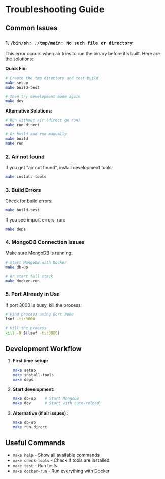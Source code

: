# Troubleshooting Guide

## Common Issues

### 1. `/bin/sh: ./tmp/main: No such file or directory`

This error occurs when air tries to run the binary before it's built. Here are the solutions:

**Quick Fix:**
```bash
# Create the tmp directory and test build
make setup
make build-test

# Then try development mode again
make dev
```

**Alternative Solutions:**
```bash
# Run without air (direct go run)
make run-direct

# Or build and run manually
make build
make run
```

### 2. Air not found

If you get "air not found", install development tools:
```bash
make install-tools
```

### 3. Build Errors

Check for build errors:
```bash
make build-test
```

If you see import errors, run:
```bash
make deps
```

### 4. MongoDB Connection Issues

Make sure MongoDB is running:
```bash
# Start MongoDB with Docker
make db-up

# Or start full stack
make docker-run
```

### 5. Port Already in Use

If port 3000 is busy, kill the process:
```bash
# Find process using port 3000
lsof -ti:3000

# Kill the process
kill -9 $(lsof -ti:3000)
```

## Development Workflow

1. **First time setup:**
   ```bash
   make setup
   make install-tools
   make deps
   ```

2. **Start development:**
   ```bash
   make db-up    # Start MongoDB
   make dev      # Start with auto-reload
   ```

3. **Alternative (if air issues):**
   ```bash
   make db-up
   make run-direct
   ```

## Useful Commands

- `make help` - Show all available commands
- `make check-tools` - Check if tools are installed
- `make test` - Run tests
- `make docker-run` - Run everything with Docker